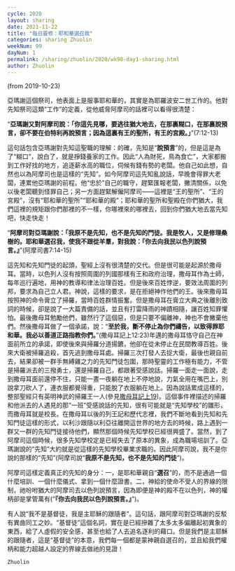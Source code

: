 ```yaml
---
cycle: 2020
layout: sharing
date: 2021-11-22
title: "每日靈修：耶和華選召我"
categories: sharing Zhuolin
weekNum: 99
dayNum: 1
permalink: /sharing/zhuolin/2020/wk98-day1-sharing.html
author: Zhuolin
---
```

(from 2019-10-23)

亞瑪謝這個祭司，他表面上是服事耶和華的，其實是為耶羅波安二世工作的。他對先知祭司這類“工作”的定義，從他威脅阿摩司的話裡可以看得很清楚：  

“**亞瑪謝又對阿摩司說：「你這先見哪，要逃往猶大地去，在那裏糊口，在那裏說預言，卻不要在伯特利再說預言；因為這裏有王的聖所，有王的宮殿。」**”(7:12-13)  

這句話包含亞瑪謝對先知這聖職的理解：的確，先知是“**說預言**”的，但是這是為了“糊口”，說白了，就是掙錢養家的工作。因此“人為財死，鳥為食亡”，大家都搬到工作好找的地方，追逐薪水高的職位，伺候有錢有勢的老闆。他自己如此想，自然也以為阿摩司也是這樣的“先知”。如今阿摩司這先知亂說話，早晚會得罪大老闆，連累他亞瑪謝的前程。他“忠於”自己的職守，趕緊匯報老闆，撇清關係，以免以後老闆聽到怪罪自己；另一方面趕緊解僱阿摩司——這裡是“王的聖所”、“王的宮殿”，沒有“耶和華的聖所”“耶和華的殿”；耶和華的聖所和聖殿在你們猶大，我們這裡的規矩跟你們那裡的不一樣，你哪裡來的哪裡去，回到你們猶大地去當先知吧，快走快走！  

“**阿摩司對亞瑪謝說：「我原不是先知，也不是先知的門徒。我是牧人，又是修理桑樹的。耶和華選召我，使我不跟從羊羣，對我說：『你去向我民以色列說預言。』**”(阿摩司書7:14-15)  

這先知和先知門徒的起頭，聖經上沒有很清楚的交代。但是很可能是起源於撒母耳。當時，以色列人沒有按照周圍的列國那樣有王和政府治理，撒母耳作為士師，每年巡行遍地，用神的教導和律法治理百姓。但是後來百姓悖逆，要效法周圍的列邦，要求為自己立人君。神說，這樣的要求，是在拒絕神作他們的王。後來撒母耳按照神的命令膏立了掃羅，當時百姓群情振奮。但是撒母耳在膏立大典之後離別致詞的時候，卻是說了一大篇責備的話，並且有打雷降雨的神蹟相隨，讓百姓知罪懼怕。最後撒母耳勉勵他們，雖然行了這個惡，但是只要不偏離神，神也不會撇棄他們。然後撒母耳做了一個承諾，說：“**至於我，斷不停止為你們禱告，以致得罪耶和華。我必以善道正路指教你們。**”(撒母耳記上12:23)年邁的撒母耳恪守自己在神面前所立的承諾，即使後來與掃羅分道揚鑣，他卻在從未停止在民間教導百姓。後來大衛被掃羅追殺，首先逃到撒母耳處。掃羅三次打發人去捉大衛，最後也親自前去，結果卻被一群手無縛雞之力的先知門徒包圍，那時聖靈的工作極有能力，不管是掃羅派去的三撥勇士，還是掃羅自己，都跟著受感說話。掃羅一面走一面說，走到撒母耳面前還停不住，只能一晝一夜躺在地上不停地說，力氣全用在嘴巴上，別說拿刀砍人了，連衣服都覺得重，只能脫了衣服躺在地上。因為說話累成這樣的，整部聖經只有英明神武的掃羅王一人(參見[撒母耳記上19](https://www.biblegateway.com/quicksearch/?quicksearch=撒母耳記上19&qs_version=CUVMPT))。這個事件裡描述的掃羅和他派去的人遇見的那“一班”受感說話的先知，很有可能就是“先知學校”的雛形，而撒母耳就是校長。在撒母耳以後的列王記和歷代志裡，我們不斷地看到先知和先知門徒這樣的形式，以利沙跟隨以利亞往離開這世界的地方去的時候，路上遇到一群又一群的先知門徒接待他們，顯然那個時候先知學校已經很興盛了。當然，到了阿摩司這個時候，很多先知學校定是已經失去了原本的異象，成為職場培訓了。亞瑪謝說的“先知”大約就是從這樣的先知學校畢業求職的。因此阿摩司說，我不是你說的那樣的“先知”(阿摩司說“**我原不是先知，也不是先知的門徒**”)。  

阿摩司這樣定義真正的先知的身分：一，是耶和華親自“**選召**”的，而不是通過一個什麼培訓、一個什麼儀式、拿到一個什麼證書。二，神給的使命不受人的界線的限制，祂吩咐猶大的阿摩司去以色列說預言，因為即便是神的殿不在以色列，神的權柄卻是掌管萬有(“**『你去向我民以色列說預言。』**”)。  

有人說“我不是基督徒，我是主耶穌的跟隨者”。這句話，跟阿摩司對亞瑪謝的反駁有異曲同工之妙。“基督徒”這個名詞，實在是已經摻雜了太多太多偏離起初異象的東西，給了人虛假的安全感，甚至也給了人去追名逐利的藉口。但是我們是主耶穌的跟隨者，這是“基督徒”的本意，我們每一個都是蒙神親自選召的，並且給我們權柄和能力超越人設定的界線去做祂的見證！  

`Zhuolin`  
